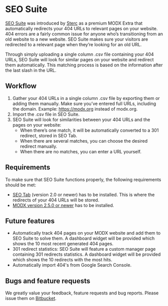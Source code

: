 # SEO Suite

[SEO Suite][1] was introduced by [Sterc][4] as a premium MODX Extra that automatically redirects your 404 URLs to relevant pages on your website.
404 errors are a fairly common issue for anyone who’s transitioning from an old website to a new website.
SEO Suite makes sure your visitors are redirected to a relevant page when they’re looking for an old URL.

Through simply uploading a single column .csv file containing your 404 URLs, SEO Suite will look for similar pages on your website and redirect them automatically.
This matching process is based on the information after the last slash in the URL.

## Workflow

1. Gather your 404 URLs in a single column .csv file by exporting them or adding them manually.
Make sure you’ve entered full URLs, including the domain. Example: https://modx.org instead of modx.org.
2. Import the .csv file in SEO Suite.
3. SEO Suite will look for similarities between your 404 URLs and the pages on your website:
   * When there’s one match, it will be automatically converted to a 301 redirect, stored in SEO Tab.
   * When there are several matches, you can choose the desired redirect manually.
   * When there are no matches, you can enter a URL yourself.

## Requirements

To make sure that SEO Suite functions properly, the following requirements should be met:

* [SEO Tab][2] (version 2.0 or newer) has to be installed. This is where the redirects of your 404 URLs will be stored.
* [MODX version 2.5.0 or newer][3] has to be installed.

## Future features

* Automatically track 404 pages on your MODX website and add them to SEO Suite to solve them.
A dashboard widget will be provided which shows the 10 most recent generated 404 pages.
* 301 redirect statistics: SEO Suite will feature a custom manager page containing 301 redirects statistics.
A dashboard widget will be provided which shows the 10 redirects with the most hits.
* Automatically import 404's from Google Search Console.

## Bugs and feature requests

We greatly value your feedback, feature requests and bug reports. Please issue them on [Bitbucket][5].

[1]: https://www.sterc.nl/en/modx-extras/seosuite
[2]: https://www.sterc.nl/en/modx-extras/seotab
[3]: https://modx.com/download
[4]: https://www.sterc.nl/en/
[5]: https://bitbucket.org/sterc/seosuite/issues?status=new&status=open
